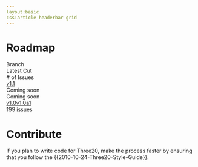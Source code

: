 ```yaml
---
layout:basic
css:article headerbar grid
---
```


<div id="content">
<div class="fixed-width" markdown="1">

Roadmap
=======

<div class="grid">
  <div class="row header-row"><div class="col-4">Branch</div><div class="col-4">Latest Cut</div><div class="col-4-fill-2"># of Issues</div><div class="clearfix"></div></div>
  <div class="row"><a class="col-4" href="/roadmap/v1.1">v1.1</a><div class="col-4">Coming soon</div><div class="col-4-fill-2">Coming soon</div><div class="clearfix"></div></div>
  <div class="row"><a class="col-4" href="/roadmap/v1.0">v1.0</a><a class="col-4" href="/roadmap/v1.0a1">v1.0a1</a><div class="col-4-fill-2">199 issues</div><div class="clearfix"></div></div>
</div>

Contribute
==========

If you plan to write code for Three20, make the process faster by ensuring that you follow the
{{2010-10-24-Three20-Style-Guide}}.

</div> <!-- .fixed-width -->
</div> <!-- #content -->
